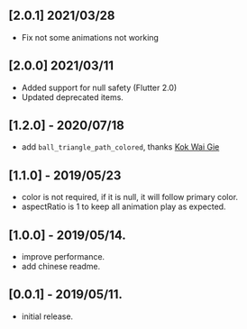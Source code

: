 ## [2.0.1] 2021/03/28
* Fix not some animations not working

## [2.0.0] 2021/03/11
* Added support for null safety (Flutter 2.0)
* Updated deprecated items.

## [1.2.0] - 2020/07/18
* add `ball_triangle_path_colored`, thanks [Kok Wai Gie](https://github.com/woshikie)

## [1.1.0] - 2019/05/23
* color is not required, if it is null, it will follow primary color.
* aspectRatio is 1 to keep all animation play as expected.

## [1.0.0] - 2019/05/14.
* improve performance.
* add chinese readme.

## [0.0.1] - 2019/05/11.

* initial release.
